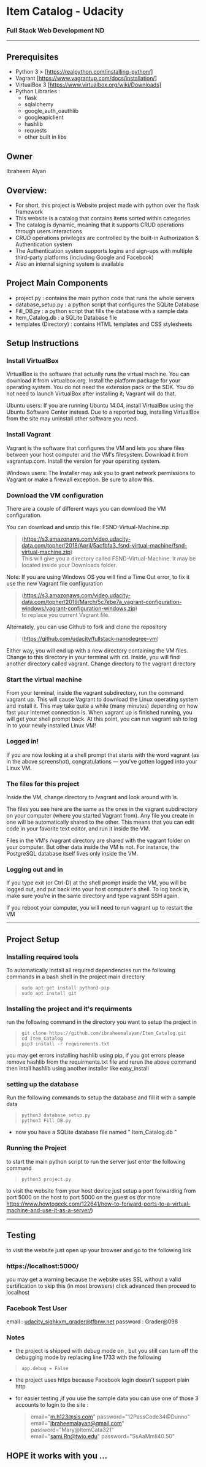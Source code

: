 # Item Catalog - Udacity
### Full Stack Web Development ND
_______________________
## Prerequisites
* Python 3 > [https://realpython.com/installing-python/]  
* Vagrant [https://www.vagrantup.com/docs/installation/]  
* VirtualBox 3 [https://www.virtualbox.org/wiki/Downloads]  
* Python Libraries :  
    - flask  
    - sqlalchemy  
    - google_auth_oauthlib  
    - googleapiclient  
    - hashlib  
    - requests  
    - other built in libs    

## Owner
Ibraheem Alyan

## Overview:
* For short, this project is Website project made with python over the flask framework
* This website is a catalog that contains items sorted within categories
* The catalog is dynamic, meaning that it supports CRUD operations through users interactions
* CRUD operations privileges are controlled by the built-in Authorization & Authentication system
* The Authentication system supports logins and sign-ups with multiple third-party platforms (including Google and Facebook)
* Also an internal signing system is available

## Project Main Components

* project.py : contains the main python code that runs the whole servers  
* database_setup.py : a python script that configures the SQLite Database  
* Fill_DB.py : a python script that fills the database with a sample data  
* Item_Catalog.db : a SQLite Database file  
* templates (Directory) : contains HTML templates and CSS stylesheets  

## Setup Instructions

### Install VirtualBox
VirtualBox is the software that actually runs the virtual machine. You can download it from virtualbox.org. Install the platform package for your operating system. You do not need the extension pack or the SDK. You do not need to launch VirtualBox after installing it; Vagrant will do that.

Ubuntu users: If you are running Ubuntu 14.04, install VirtualBox using the Ubuntu Software Center instead. Due to a reported bug, installing VirtualBox from the site may uninstall other software you need.

### Install Vagrant
Vagrant is the software that configures the VM and lets you share files between your host computer and the VM's filesystem. Download it from vagrantup.com. Install the version for your operating system.

Windows users: The Installer may ask you to grant network permissions to Vagrant or make a firewall exception. Be sure to allow this.

### Download the VM configuration
There are a couple of different ways you can download the VM configuration.

You can download and unzip this file: FSND-Virtual-Machine.zip
> (https://s3.amazonaws.com/video.udacity-data.com/topher/2018/April/5acfbfa3_fsnd-virtual-machine/fsnd-virtual-machine.zip)  
This will give you a directory called FSND-Virtual-Machine. It may be located inside your Downloads folder.

Note: If you are using Windows OS you will find a Time Out error, to fix it use the new Vagrant file configuration
> (https://s3.amazonaws.com/video.udacity-data.com/topher/2019/March/5c7ebe7a_vagrant-configuration-windows/vagrant-configuration-windows.zip)  
to replace you current Vagrant file.

Alternately, you can use Github to fork and clone the repository
> (https://github.com/udacity/fullstack-nanodegree-vm)  

Either way, you will end up with a new directory containing the VM files. Change to this directory in your terminal with cd. Inside, you will find another directory called vagrant. Change directory to the vagrant directory

### Start the virtual machine
From your terminal, inside the vagrant subdirectory, run the command vagrant up. This will cause Vagrant to download the Linux operating system and install it. This may take quite a while (many minutes) depending on how fast your Internet connection is.
When vagrant up is finished running, you will get your shell prompt back. At this point, you can run vagrant ssh to log in to your newly installed Linux VM!

### Logged in!
If you are now looking at a shell prompt that starts with the word vagrant (as in the above screenshot), congratulations — you've gotten logged into your Linux VM.

### The files for this project
Inside the VM, change directory to /vagrant and look around with ls.

The files you see here are the same as the ones in the vagrant subdirectory on your computer (where you started Vagrant from). Any file you create in one will be automatically shared to the other. This means that you can edit code in your favorite text editor, and run it inside the VM.

Files in the VM's /vagrant directory are shared with the vagrant folder on your computer. But other data inside the VM is not. For instance, the PostgreSQL database itself lives only inside the VM.

### Logging out and in
If you type exit (or Ctrl-D) at the shell prompt inside the VM, you will be logged out, and put back into your host computer's shell. To log back in, make sure you're in the same directory and type vagrant SSH again.

If you reboot your computer, you will need to run vagrant up to restart the VM

_______________________
## Project Setup

### Installing required tools
To automatically install all required dependencies run the following commands in a bash shell in the project main directory
>     sudo apt-get install python3-pip   
>     sudo apt install git  

### Installing the project and it's requirments
run the following command in the directory you want to setup the project in
>     git clone https://github.com/ibraheemalayan/Item_Catalog.git  
>     cd Item_Catalog
>     pip3 install -r requirements.txt
you may get errors installing hashlib using pip, if you got errors please remove hashlib from the requirments.txt file and rerun the above command then intall hashlib using another installer like easy_install 

### setting up the database
Run the following commands to setup the database and fill it with a sample data
>     python3 database_setup.py  
>     python3 Fill_DB.py  

 * now you have a SQLite database file named " Item_Catalog.db "

### Running the Project
to start the main python script to run the server just enter the following command
>     python3 project.py  
to visit the website from your host device just setup a port forwarding from port 5000 on the host to port 5000 on the guest os (for more https://www.howtogeek.com/122641/how-to-forward-ports-to-a-virtual-machine-and-use-it-as-a-server/)
_______________________
## Testing
to visit the website just open up your browser and go to the following link
### https://localhost:5000/  
you may get a warning because the website uses SSL without a valid certification to skip this (in most browsers) click advanced then proceed to localhost

### Facebook Test User
email : udacity_sighkxm_grader@tfbnw.net
password : Grader@098

### Notes
* the project is shipped with debug mode on , but you still can turn off the debugging mode by replacing line 1733 with the following  
>     app.debug = False  

* the project uses https because Facebook login doesn't support plain http

* for easier testing ,if you use the sample data you can use one of those 3 accounts to login to the site :
  > email="m.h123@sis.com"                   password="12PassCode34@Dunno"  
  > email="ibraheemalayan@gmail.com"         password="Mary@ItemCata321"  
  > email="sami.Rn@twio.edu"                 password="SsAaMmIi40.50"  

## HOPE it works with you ...
